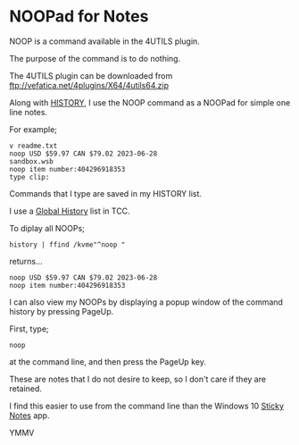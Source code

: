 # NOOPad for Notes

NOOP is a command available in the 4UTILS plugin.

The purpose of the command is to do nothing.

The 4UTILS plugin can be downloaded from
ftp://vefatica.net/4plugins/X64/4utils64.zip

Along with <a href="https://jpsoft.com/help/cmdhist.htm" target="_blank">HISTORY</a>,
I use the NOOP command as a NOOPad for simple one line notes.

For example;

```dos
v readme.txt
noop USD $59.97 CAN $79.02 2023-06-28
sandbox.wsb
noop item number:404296918353
type clip:
```
Commands that I type are saved in my HISTORY list.

I use a <a href="https://jpsoft.com/help/localandglobal.htm" target="_blank">Global History</a> list in TCC.

To diplay all NOOPs;

```dos
history | ffind /kvme"^noop "
```
returns...

```dos
noop USD $59.97 CAN $79.02 2023-06-28
noop item number:404296918353
```
I can also view my NOOPs by displaying a popup window of the command history by pressing PageUp.

First, type;

```dos
noop
```

at the command line, and then press the PageUp key.

These are notes that I do not desire to keep,
so I don't care if they are retained.

I find this easier to use from the command line than the Windows 10 <a href="https://apps.microsoft.com/store/detail/microsoft-sticky-notes/9NBLGGH4QGHW?hl=en-us&gl=us" target="_blank">Sticky Notes</a> app.

YMMV
